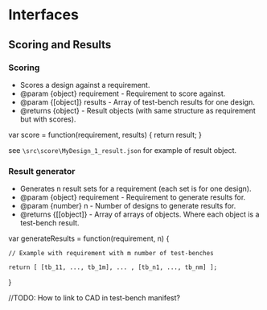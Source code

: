 # Interfaces #
## Scoring and Results ##
### Scoring ###


 * Scores a design against a requirement.
 * @param {object} requirement - Requirement to score against.
 * @param {[object]} results - Array of test-bench results for one design.
 * @returns {object} - Result objects (with same structure as requirement but with scores).


var score = function(requirement, results) { return result; }

see `\src\score\MyDesign_1_result.json` for example of result object.

### Result generator ###

 * Generates n result sets for a requirement (each set is for one design).
 * @param {object} requirement - Requirement to generate results for.
 * @param {number} n - Number of designs to generate results for.
 * @returns {[[object]} - Array of arrays of objects. Where each object is a test-bench result.


var generateResults = function(requirement, n) {

    // Example with requirement with m number of test-benches
    
    return [ [tb_11, ..., tb_1m], ... , [tb_n1, ..., tb_nm] ];
}


//TODO: How to link to CAD in test-bench manifest? 

